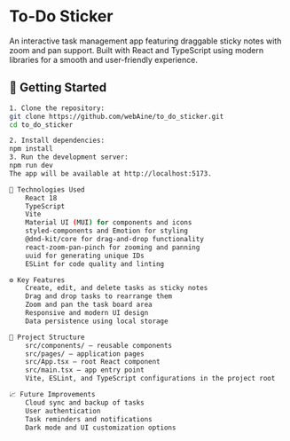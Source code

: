 # To-Do Sticker

An interactive task management app featuring draggable sticky notes with zoom and pan support. Built with React and TypeScript using modern libraries for a smooth and user-friendly experience.

## 🚀 Getting Started
```bash
1. Clone the repository:
git clone https://github.com/webAine/to_do_sticker.git
cd to_do_sticker

2. Install dependencies:
npm install
3. Run the development server:
npm run dev
The app will be available at http://localhost:5173.

🧰 Technologies Used
    React 18
    TypeScript
    Vite
    Material UI (MUI) for components and icons
    styled-components and Emotion for styling
    @dnd-kit/core for drag-and-drop functionality
    react-zoom-pan-pinch for zooming and panning
    uuid for generating unique IDs
    ESLint for code quality and linting

⚙️ Key Features
    Create, edit, and delete tasks as sticky notes
    Drag and drop tasks to rearrange them
    Zoom and pan the task board area
    Responsive and modern UI design
    Data persistence using local storage

📂 Project Structure
    src/components/ — reusable components
    src/pages/ — application pages
    src/App.tsx — root React component
    src/main.tsx — app entry point
    Vite, ESLint, and TypeScript configurations in the project root

📈 Future Improvements
    Cloud sync and backup of tasks
    User authentication
    Task reminders and notifications
    Dark mode and UI customization options
